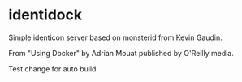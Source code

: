 identidock
==========

Simple identicon server based on monsterid from Kevin Gaudin.

From "Using Docker" by Adrian Mouat published by O'Reilly media.

Test change for auto build

